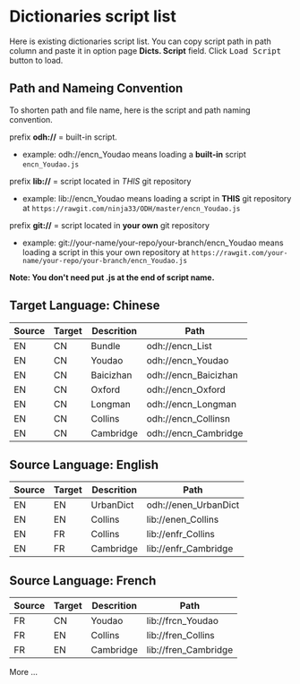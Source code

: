 # Dictionaries script list

Here is existing dictionaries script list. You can copy script path in path column and paste it in option page **Dicts. Script** field. Click <kbd>Load Script</kbd> button to load.

## Path and Nameing Convention

To shorten path and file name, here is the script and path naming convention.

prefix **odh://** = built-in script.

- example: odh://encn_Youdao means loading a **built-in** script `encn_Youdao.js`

prefix **lib://** = script located in *THIS* git repository

- example: lib://encn_Youdao means loading a script in **THIS** git repository at `https://rawgit.com/ninja33/ODH/master/encn_Youdao.js`

prefix **git://** = script located in **your own** git repository

- example: git://your-name/your-repo/your-branch/encn_Youdao means loading a script in this your own repository at `https://rawgit.com/your-name/your-repo/your-branch/encn_Youdao.js`

**Note: You don't need put .js at the end of script name.**

## Target Language: Chinese

|Source|Target|Descrition|Path|
|---|---|---|---|
|EN|CN|Bundle|odh://encn_List|
|EN|CN|Youdao|odh://encn_Youdao|
|EN|CN|Baicizhan|odh://encn_Baicizhan|
|EN|CN|Oxford|odh://encn_Oxford|
|EN|CN|Longman|odh://encn_Longman|
|EN|CN|Collins|odh://encn_Collinsn|
|EN|CN|Cambridge|odh://encn_Cambridge|

## Source Language: English

|Source|Target|Descrition|Path|
|---|---|---|---|
|EN|EN|UrbanDict|odh://enen_UrbanDict|
|EN|EN|Collins|lib://enen_Collins|
|EN|FR|Collins|lib://enfr_Collins|
|EN|FR|Cambridge|lib://enfr_Cambridge|

## Source Language: French

|Source|Target|Descrition|Path|
|---|---|---|---|
|FR|CN|Youdao|lib://frcn_Youdao|
|FR|EN|Collins|lib://fren_Collins|
|FR|EN|Cambridge|lib://fren_Cambridge|

More ...